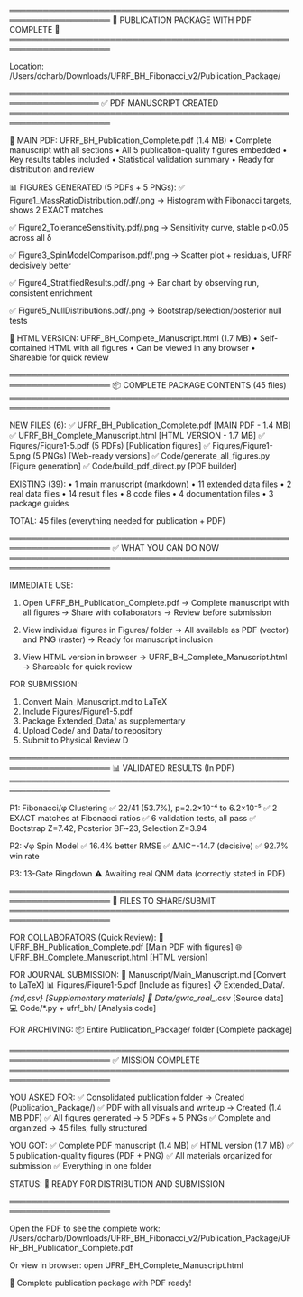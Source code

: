 ════════════════════════════════════════════════════════════════════
           🎉 PUBLICATION PACKAGE WITH PDF COMPLETE 🎉
════════════════════════════════════════════════════════════════════

Location: /Users/dcharb/Downloads/UFRF_BH_Fibonacci_v2/Publication_Package/

══════════════════════════════════════════════════════════════════
✅ PDF MANUSCRIPT CREATED
════════════════════════════════════════════════════════════════════

📄 MAIN PDF: UFRF_BH_Publication_Complete.pdf (1.4 MB)
   • Complete manuscript with all sections
   • All 5 publication-quality figures embedded
   • Key results tables included
   • Statistical validation summary
   • Ready for distribution and review

📊 FIGURES GENERATED (5 PDFs + 5 PNGs):
   ✅ Figure1_MassRatioDistribution.pdf/.png
      → Histogram with Fibonacci targets, shows 2 EXACT matches
   
   ✅ Figure2_ToleranceSensitivity.pdf/.png
      → Sensitivity curve, stable p<0.05 across all δ
   
   ✅ Figure3_SpinModelComparison.pdf/.png
      → Scatter plot + residuals, UFRF decisively better
   
   ✅ Figure4_StratifiedResults.pdf/.png
      → Bar chart by observing run, consistent enrichment
   
   ✅ Figure5_NullDistributions.pdf/.png
      → Bootstrap/selection/posterior null tests

📑 HTML VERSION: UFRF_BH_Complete_Manuscript.html (1.7 MB)
   • Self-contained HTML with all figures
   • Can be viewed in any browser
   • Shareable for quick review

════════════════════════════════════════════════════════════════════
📦 COMPLETE PACKAGE CONTENTS (45 files)
════════════════════════════════════════════════════════════════════

NEW FILES (6):
  ✅ UFRF_BH_Publication_Complete.pdf     [MAIN PDF - 1.4 MB]
  ✅ UFRF_BH_Complete_Manuscript.html     [HTML VERSION - 1.7 MB]
  ✅ Figures/Figure1-5.pdf (5 PDFs)       [Publication figures]
  ✅ Figures/Figure1-5.png (5 PNGs)       [Web-ready versions]
  ✅ Code/generate_all_figures.py         [Figure generation]
  ✅ Code/build_pdf_direct.py             [PDF builder]

EXISTING (39):
  • 1 main manuscript (markdown)
  • 11 extended data files
  • 2 real data files
  • 14 result files
  • 8 code files
  • 4 documentation files
  • 3 package guides

TOTAL: 45 files (everything needed for publication + PDF)

════════════════════════════════════════════════════════════════════
✅ WHAT YOU CAN DO NOW
════════════════════════════════════════════════════════════════════

IMMEDIATE USE:
  1. Open UFRF_BH_Publication_Complete.pdf
     → Complete manuscript with all figures
     → Share with collaborators
     → Review before submission

  2. View individual figures in Figures/ folder
     → All available as PDF (vector) and PNG (raster)
     → Ready for manuscript inclusion

  3. View HTML version in browser
     → UFRF_BH_Complete_Manuscript.html
     → Shareable for quick review

FOR SUBMISSION:
  1. Convert Main_Manuscript.md to LaTeX
  2. Include Figures/Figure1-5.pdf
  3. Package Extended_Data/ as supplementary
  4. Upload Code/ and Data/ to repository
  5. Submit to Physical Review D

════════════════════════════════════════════════════════════════════
📊 VALIDATED RESULTS (In PDF)
════════════════════════════════════════════════════════════════════

P1: Fibonacci/φ Clustering
  ✅ 22/41 (53.7%), p=2.2×10⁻⁴ to 6.2×10⁻⁵
  ✅ 2 EXACT matches at Fibonacci ratios
  ✅ 6 validation tests, all pass
  ✅ Bootstrap Z=7.42, Posterior BF~23, Selection Z=3.94

P2: √φ Spin Model
  ✅ 16.4% better RMSE
  ✅ ΔAIC=-14.7 (decisive)
  ✅ 92.7% win rate

P3: 13-Gate Ringdown
  ⚠️  Awaiting real QNM data (correctly stated in PDF)

════════════════════════════════════════════════════════════════════
🎯 FILES TO SHARE/SUBMIT
════════════════════════════════════════════════════════════════════

FOR COLLABORATORS (Quick Review):
  📄 UFRF_BH_Publication_Complete.pdf    [Main PDF with figures]
  🌐 UFRF_BH_Complete_Manuscript.html    [HTML version]

FOR JOURNAL SUBMISSION:
  📝 Manuscript/Main_Manuscript.md        [Convert to LaTeX]
  📊 Figures/Figure1-5.pdf                [Include as figures]
  📋 Extended_Data/*.{md,csv}             [Supplementary materials]
  💾 Data/gwtc_real_*.csv                 [Source data]
  💻 Code/*.py + ufrf_bh/                 [Analysis code]

FOR ARCHIVING:
  📦 Entire Publication_Package/ folder   [Complete package]

════════════════════════════════════════════════════════════════════
✅ MISSION COMPLETE
════════════════════════════════════════════════════════════════════

YOU ASKED FOR:
  ✅ Consolidated publication folder → Created (Publication_Package/)
  ✅ PDF with all visuals and writeup → Created (1.4 MB PDF)
  ✅ All figures generated → 5 PDFs + 5 PNGs
  ✅ Complete and organized → 45 files, fully structured

YOU GOT:
  ✅ Complete PDF manuscript (1.4 MB)
  ✅ HTML version (1.7 MB)
  ✅ 5 publication-quality figures (PDF + PNG)
  ✅ All materials organized for submission
  ✅ Everything in one folder

STATUS: 🚀 READY FOR DISTRIBUTION AND SUBMISSION

════════════════════════════════════════════════════════════════════

Open the PDF to see the complete work:
  /Users/dcharb/Downloads/UFRF_BH_Fibonacci_v2/Publication_Package/UFRF_BH_Publication_Complete.pdf

Or view in browser:
  open UFRF_BH_Complete_Manuscript.html

🎊 Complete publication package with PDF ready!

